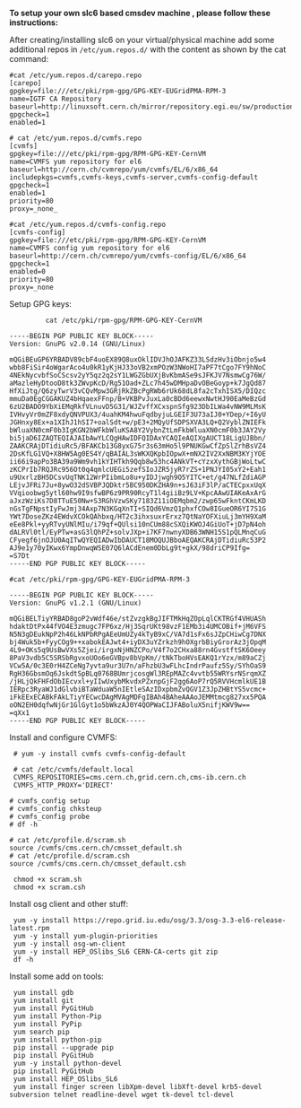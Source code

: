 <b>To setup your own slc6 based cmsdev machine , please follow these instructions:</b>   

After creating/installing slc6 on your virtual/physical machine add some additional repos in `/etc/yum.repos.d/` with the content as shown by the cat command:

    #cat /etc/yum.repos.d/carepo.repo 
    [carepo]
    gpgkey=file:///etc/pki/rpm-gpg/GPG-KEY-EUGridPMA-RPM-3
    name=IGTF CA Repository
    baseurl=http://linuxsoft.cern.ch/mirror/repository.egi.eu/sw/production/cas/1/current/
    gpgcheck=1
    enabled=1
       
    # cat /etc/yum.repos.d/cvmfs.repo 
    [cvmfs]
    gpgkey=file:///etc/pki/rpm-gpg/RPM-GPG-KEY-CernVM
    name=CVMFS yum repository for el6
    baseurl=http://cern.ch/cvmrepo/yum/cvmfs/EL/6/x86_64
    includepkgs=cvmfs,cvmfs-keys,cvmfs-server,cvmfs-config-default
    gpgcheck=1
    enabled=1
    priority=80
    proxy=_none_
      
    #cat /etc/yum.repos.d/cvmfs-config.repo 
    [cvmfs-config]
    gpgkey=file:///etc/pki/rpm-gpg/RPM-GPG-KEY-CernVM
    name=CVMFS config yum repository for el6
    baseurl=http://cern.ch/cvmrepo/yum/cvmfs-config/EL/6/x86_64
    gpgcheck=1
    enabled=0
    priority=80
    proxy=_none
       
Setup GPG keys:
    
             cat /etc/pki/rpm-gpg/RPM-GPG-KEY-CernVM 
             
 ```
-----BEGIN PGP PUBLIC KEY BLOCK-----
Version: GnuPG v2.0.14 (GNU/Linux)

mQGiBEuGP6YRBADV89cbF4uoEX89Q8uxOklIDVJhOJAFKZ33LSdzHv3iObnjo5w4
wbb8FiSir4oWgarAco4u0kR1yKjHJ33oVB2xmPOzW3NWoHI7aPF7tCgo7FY9hNoC
4NEkNycvbfSoCScsv2yY5qz2q2sY1LWGZGbUXjBvKbmASe9sJFKJV7NsmwCg76W/
aMazleHyDtooD8tk3ZWvpKcD/Rg51Oad+ZLc7h45wDMHpaDvOBeGoyp+k7JgQd87
HfXiJtg/Q6zyTwrV3vCQvMpw3GRjRkZBcPgRWb6rUk68dL8fa2cTxhISX5/DIQzc
mmuDa0EgCGGAKUZ4bHqaexFFnp/B+VKBPvJuxLa0cBDd6eewxNwtHJ90EaMeBzGd
6zU2BADO9YbXiEMqRkfVLnuvD5G31/WJZvffXCxspnSfg923DbILWa4vNW9MLMsK
IVHvyVr0mZF8xdyQNVPUX3/4uahKM4hwuFqdbyjuLGEIF3U73aIJ0+YDep/+I6yU
JGHnxy8Ex+a1XIhJ1hSI7+oalSdt+w/pE3+2MQyUfSDPSXVA3LQ+Q2VyblZNIEFk
bWluaXN0cmF0b3IgKGN2bWFkbWluKSA8Y2VybnZtLmFkbWluaXN0cmF0b3JAY2Vy
bi5jaD6IZAQTEQIAJAIbAwYLCQgHAwIDFQIDAxYCAQIeAQIXgAUCT18LigUJBbn/
ZAAKCRAjDTidiuRc5/BFAKCb13G8yxG75r3s63mHo5l9PNUKGwCfZpSlZrhBsVZ4
2DsKfLG1VQ+X8HW5Ag0ES4Y/qBAIAL3sWKXQKpbIOpwX+mNX2IV2XxNBM3KYjYOE
ii66i9apPo3BA39a9Wm9vh1kYIHTkh9Qqb8w53hc4ANkVT+cYzxXythGBjWoLtwC
zKCPrIb7RQJRc956Ot0q4qmlcUEGi5zefSIoJZR5jyR7rZS+1PNJYI05xY2+Eah1
u9UxrlzBH5DCsvUqTNK12WrPIibmLo8u+yIDJjwgh9O5YITC+et/g47NLfZdiAGP
LEjvJFRi7Ju+8ywO32dSVBPJQDktr5BC950DKZHA9n+sJ63iF3lP/aCTECpxxUqX
VVqioobwg5ytl60hw9I9sfwBP6z9PR90RcyT1l4giiBz9LV+KpcAAwUIAKeAxArG
aJxzWziKs7D8TTuE50Nw+S3RGhVzwSKy7183Z11iOEMqbm2/zwp65wFkntCKmLKD
nGsTgFNpstIyFwJmj34Axp7N3KGqXnTI+SIQd6VmzQ1phxfCOw8IGueOR6YI7S1G
YWt7DoseZKz4EWdvXCOkQAhbxq/HT2c3ihxsuxrErxz7QtNaYOFXiuLj3mYH9XaM
eEe8Pkl+yyRTvyUNlMIu/i79qf+QUlsi10nCUm88cSXQiKWOJ4GiUoT+jD7pN4oh
dALRVl0tl/EyPTw+asG3lQhPZ+solvJXp+i7KF7nwnyXDB63WNH15S1pQLMnqCuG
CFyegf6jnOJU0AqITwQYEQIADwIbDAUCT18MOQUJBboAEQAKCRAjDTidiuRc53P2
AJ9e1y70yIKwx6YmpDnwqWSE07Q6lACdEnem0DbLg9t+gkX/98driCP9Ifg=
=S7Dt
-----END PGP PUBLIC KEY BLOCK-----

 ```
              
              
    #cat /etc/pki/rpm-gpg/GPG-KEY-EUGridPMA-RPM-3 

```
-----BEGIN PGP PUBLIC KEY BLOCK-----
Version: GnuPG v1.2.1 (GNU/Linux)

mQGiBELTiyYRBAD8goP2vWdf46e/stZvzgkBgJIFTMkHqZOpLqlCKTRGf4VHUASh
hdaktDtPx44fVO4E3zmugc7FP6xz/Hj3SqrUKt98vzF1EMb3i4UMCOBif+jM6VFS
N5N3gDEukNpP2h46LkNPbRPgAEeUmUZy4kTyB9xC/VA7d1sFx6sJZpCHiwCg7DNX
bj4Wuk5b+FyyCOg9++xabokEAJwt4+iyDX3uYZrkzh9hOXgrbBiyGrorAz3jOpqM
4L9+OKs5q9UsBwVXs5Zjei/irgxNjHNZCPo/V4f7o2CHxa88rn4GvstftSK6Oeey
8PaV3vdb5C5SRSbRgvxoUOo6eGVBpv8bVpKm//tNkTboHVsEAKQ1rYzx/m89aCZj
VCw5A/0c3E0rH4ZCeNg7yvta9ur3U7n/aFhzbU3wFLhcIndrPaufz5Sy/SYhOaS9
RgH36GbsmOq6JskdtSpBLq0768BUmrjcosgWl3REpMAZc4vvtb55WRYsrNSrqmXZ
/jHLjQkFHFdObIEcvxl+yIIwUxybMkvdxPZxnpGjF2gg6AoP7rQ5RVVHcmlkUE1B
IERpc3RyaWJ1dGlvbiBTaWduaW5nIEtleSAzIDxpbmZvQGV1Z3JpZHBtYS5vcmc+
iFkEExECABkFAkLTiyYECwcDAgMVAgMDFgIBAh4BAheAAAoJEMMtmcg827xx5PQA
oON2EH0dqfwNjGr1GlGyt1o5bWkzAJ0Y4QOPWaCIJFABoluX5nifjKWV9w==
=qXx1
-----END PGP PUBLIC KEY BLOCK-----

```


Install and configure CVMFS:

     # yum -y install cvmfs cvmfs-config-default
     
     # cat /etc/cvmfs/default.local
     CVMFS_REPOSITORIES=cms.cern.ch,grid.cern.ch,cms-ib.cern.ch
     CVMFS_HTTP_PROXY='DIRECT'

    # cvmfs_config setup
    # cvmfs_config chksteup
    # cvmfs_config probe
    # df -h
    
    # cat /etc/profile.d/scram.sh 
    source /cvmfs/cms.cern.ch/cmsset_default.sh
    # cat /etc/profile.d/scram.csh 
    source /cvmfs/cms.cern.ch/cmsset_default.csh

     chmod +x scram.sh 
     chmod +x scram.csh 

Install osg client and other stuff:

     yum -y install https://repo.grid.iu.edu/osg/3.3/osg-3.3-el6-release-latest.rpm
     yum -y install yum-plugin-priorities
     yum -y install osg-wn-client
     yum -y install HEP_OSlibs_SL6 CERN-CA-certs git zip
     df -h
    
   
     
Install some add on tools:


     yum install gdb
     yum install git
     yum install PyGitHub
     yum install Python-Pip
     yum install PyPip
     yum search pip
     yum install python-pip
     pip install --upgrade pip
     pip install PyGitHub
     yum -y install python-devel
     pip install PyGitHub
     yum install HEP_OSlibs_SL6
     yum install finger screen libXpm-devel libXft-devel krb5-devel subversion telnet readline-devel wget tk-devel tcl-devel
  
